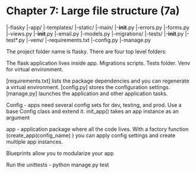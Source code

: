 Chapter 7: Large file structure (7a)
====================================

|-flasky
  |-app/
    |-templates/
    |-static/
    |-main/
      |-__init__.py
      |-errors.py
      |-forms.py
      |-views.py
    |-__init__.py
    |-email.py
    |-models.py
  |-migrations/
  |-tests/
    |-__init__.py
    |-test*.py
  |-venv/
  |-requirements.txt
  |-config.py
  |-manage.py


The project folder name is flasky.
There are four top level folders:

The flask application lives inside app.
Migrations scripts.
Tests folder.
Venv for virtual environment.


[requirements.txt] lists the package dependencies and you can regenerate a virtual environment.
[config.py] stores the configuration settings.
[manage.py] launches the application and other application tasks.

Config - apps need several config sets for dev, testing, and prod.  Use a base Config class and extend it.
init_app() takes an app instance as an argument

app - application package where all the code lives.  With a factory function (create_app(config_name) )
you can apply config settings and create multiple app instances.

Blueprints allow you to modularize your app

Run the unittests - python manage.py test

